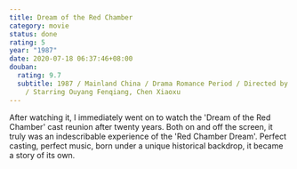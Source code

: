 ```yaml
---
title: Dream of the Red Chamber
category: movie
status: done
rating: 5
year: "1987"
date: 2020-07-18 06:37:46+08:00
douban:
  rating: 9.7
  subtitle: 1987 / Mainland China / Drama Romance Period / Directed by Wang Fulin
    / Starring Ouyang Fenqiang, Chen Xiaoxu
---
```


After watching it, I immediately went on to watch the 'Dream of the Red Chamber' cast reunion after twenty years. Both on and off the screen, it truly was an indescribable experience of the 'Red Chamber Dream'. Perfect casting, perfect music, born under a unique historical backdrop, it became a story of its own.
